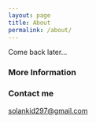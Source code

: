 ```yaml
---
layout: page
title: About
permalink: /about/
---
```


Come back later...

### More Information



### Contact me

[solankid297@gmail.com](mailto:solankid297@gmail.com)

